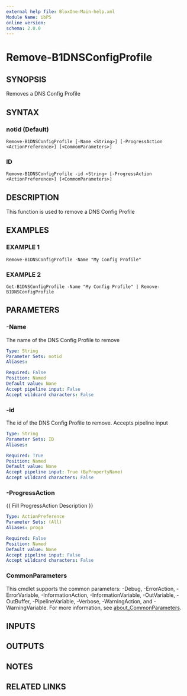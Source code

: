 ```yaml
---
external help file: BloxOne-Main-help.xml
Module Name: ibPS
online version:
schema: 2.0.0
---
```


# Remove-B1DNSConfigProfile

## SYNOPSIS
Removes a DNS Config Profile

## SYNTAX

### notid (Default)
```
Remove-B1DNSConfigProfile [-Name <String>] [-ProgressAction <ActionPreference>] [<CommonParameters>]
```

### ID
```
Remove-B1DNSConfigProfile -id <String> [-ProgressAction <ActionPreference>] [<CommonParameters>]
```

## DESCRIPTION
This function is used to remove a DNS Config Profile

## EXAMPLES

### EXAMPLE 1
```
Remove-B1DNSConfigProfile -Name "My Config Profile"
```

### EXAMPLE 2
```
Get-B1DNSConfigProfile -Name "My Config Profile" | Remove-B1DNSConfigProfile
```

## PARAMETERS

### -Name
The name of the DNS Config Profile to remove

```yaml
Type: String
Parameter Sets: notid
Aliases:

Required: False
Position: Named
Default value: None
Accept pipeline input: False
Accept wildcard characters: False
```

### -id
The id of the DNS Config Profile to remove.
Accepts pipeline input

```yaml
Type: String
Parameter Sets: ID
Aliases:

Required: True
Position: Named
Default value: None
Accept pipeline input: True (ByPropertyName)
Accept wildcard characters: False
```

### -ProgressAction
{{ Fill ProgressAction Description }}

```yaml
Type: ActionPreference
Parameter Sets: (All)
Aliases: proga

Required: False
Position: Named
Default value: None
Accept pipeline input: False
Accept wildcard characters: False
```

### CommonParameters
This cmdlet supports the common parameters: -Debug, -ErrorAction, -ErrorVariable, -InformationAction, -InformationVariable, -OutVariable, -OutBuffer, -PipelineVariable, -Verbose, -WarningAction, and -WarningVariable. For more information, see [about_CommonParameters](http://go.microsoft.com/fwlink/?LinkID=113216).

## INPUTS

## OUTPUTS

## NOTES

## RELATED LINKS
